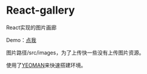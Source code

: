 # React-gallery
React实现的图片画廊

Demo：[点我](http://demo.daryldong.com/reactgallery/)

图片路径/src/images，为了上传快一些没有上传图片资源。

使用了[YEOMAN](http://yeoman.io/)来快速搭建环境。
